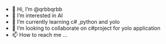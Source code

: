- 👋 Hi, I’m @qrbbqrbb
- 👀 I’m interested in AI 
- 🌱 I’m currently learning c# ,python and yolo
- 💞️ I’m looking to collaborate on c#project for yolo application
- 📫 How to reach me ...

<!---
qrbbqrbb/qrbbqrbb is a ✨ special ✨ repository because its `README.md` (this file) appears on your GitHub profile.
You can click the Preview link to take a look at your changes.
--->
